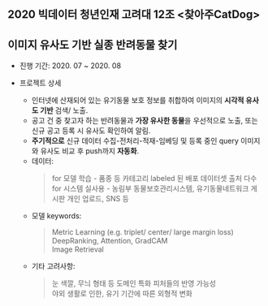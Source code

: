 ## 2020 빅데이터 청년인재 고려대 12조 <찾아주CatDog>
## 이미지 유사도 기반 실종 반려동물 찾기

- 진행 기간: 2020. 07 ~ 2020. 08

- 프로젝트 상세
  - 인터넷에 산재되어 있는 유기동물 보호 정보를 취합하여 이미지의 <b>시각적 유사도 기반</b> 검색/ 노출.
  - 공고 건 중 찾고자 하는 반려동물과 <b>가장 유사한 동물</b>을 우선적으로 노출, 또는 신규 공고 등록 시 유사도 확인하여 알림.
  - <b>주기적으로</b> 신규 데이터 수집-전처리-적재-임베딩 및 등록 중인 query 이미지와 유사도 비교 후 push까지 <b>자동화</b>. 
  - 데이터:
    > for 모델 학습 - 품종 등 카테고리 labeled 된 배포 데이터셋 출처 다수  
    > for 시스템 실사용 - 농림부 동물보호관리시스템, 유기동물네트워크 게시판 개인 업로드, SNS 등
  - 모델 keywords:
    > Metric Learning (e.g. triplet/ center/ large margin loss)  
    > DeepRanking, Attention, GradCAM  
    > Image Retrieval
  - 기타 고려사항:
    > 눈 색깔, 무늬 형태 등 도메인 특화 피처들의 반영 가능성  
    > 야외 생활로 인한, 유기 기간에 따른 외형적 변화
